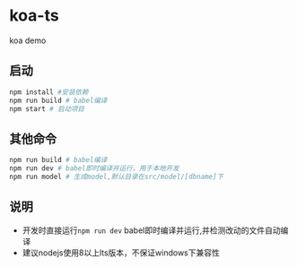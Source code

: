 # koa-ts
koa demo

## 启动
```sh
npm install #安装依赖
npm run build # babel编译
npm start # 启动项目
```

## 其他命令
```sh
npm run build # babel编译
npm run dev # babel即时编译并运行，用于本地开发
npm run model # 生成model,默认目录在src/model/[dbname]下
```


## 说明
+ 开发时直接运行``` npm run dev ``` babel即时编译并运行,并检测改动的文件自动编译
+ 建议nodejs使用8以上lts版本，不保证windows下兼容性
